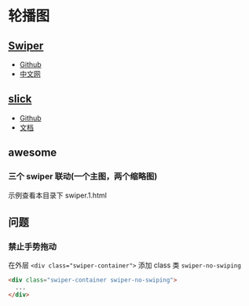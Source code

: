 # 轮播图

## [Swiper](http://idangero.us/swiper/)

- [Github](https://github.com/nolimits4web/swiper/)
- [中文网](https://www.swiper.com.cn/)

## [slick](http://kenwheeler.github.io/slick/)

- [Github](https://github.com/kenwheeler/slick)
- [文档](https://www.jianshu.com/p/2b27b06668d1)

## awesome

### 三个 swiper 联动(一个主图，两个缩略图)

示例查看本目录下 swiper.1.html

## 问题

### 禁止手势拖动

在外层 `<div class="swiper-container">` 添加 class 类 `swiper-no-swiping`

```html
<div class="swiper-container swiper-no-swiping">
  ...
</div>
```